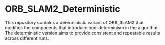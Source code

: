 # ORB_SLAM2_Deterministic
This repository contains a deterministic variant of ORB_SLAM2 that modifies the components that introduce non-determinism in the algorithm. The deterministic version aims to provide consistent and repeatable results across different runs.
